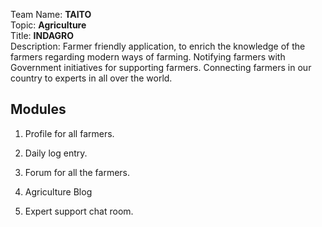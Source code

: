 Team Name: **TAITO**<br>
Topic: **Agriculture**<br>
Title: **INDAGRO**<br>
Description: Farmer friendly application, to enrich the knowledge of the farmers regarding modern ways of farming. Notifying farmers with Government initiatives for supporting farmers. Connecting farmers in our country to experts in all over the world.
  
  
## Modules

1. Profile for all farmers.

2. Daily log entry.

3. Forum for all the farmers.

4. Agriculture Blog

5. Expert support chat room.
